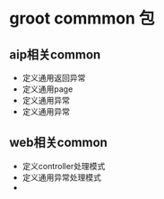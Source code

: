 # groot commmon 包

## aip相关common
* 定义通用返回异常
* 定义通用page
* 定义通用异常
* 定义通用异常


## web相关common
* 定义controller处理模式
* 定义通用异常处理模式
* 
